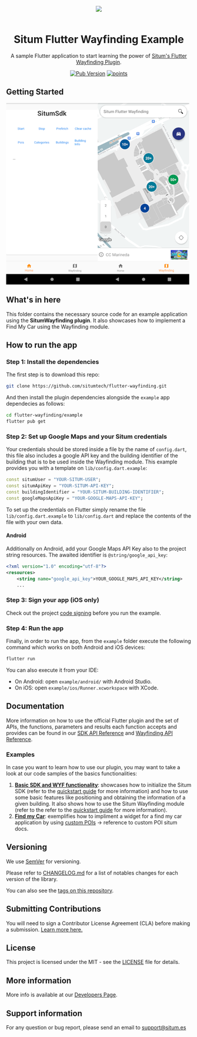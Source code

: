 <p align="center"> <img width="233" src="https://situm.com/wp-content/themes/situm/img/logo-situm.svg" style="margin-bottom:1rem" />
<h1 align="center">Situm Flutter Wayfinding Example</h1>
</p>

<div align="center" style="text-align:center">

A sample Flutter application to start learning the power of [Situm's Flutter Wayfinding Plugin](../README.md).

</div>

<div align="center" style="text-align:center">

[![Pub Version](https://img.shields.io/pub/v/situm_flutter_wayfinding?color=blueviolet)](https://pub.dev/packages/situm_flutter_wayfinding)
[![points](https://img.shields.io/pub/points/situm_flutter_wayfinding?logo=dart)](https://pub.dev/packages/situm_flutter_wayfinding/score)

</div>

## Getting Started

<div align="center" style="display: flex;">
    <img src="./docs/assets/home_preview.png" alt="home_preview">
    <img src="./docs/assets/wyf_preview.png" alt="wyf_preview">
</div>

## What's in here <a name="whatsinhere"/>

This folder contains the necessary source code for an example application using the **SitumWayfinding plugin**. It also showcases how to implement a Find My Car using the Wayfinding module.

## How to run the app <a name="howtorun"/>

### Step 1: Install the dependencies <a name="dependencies"/>

The first step is to download this repo:

```bash
git clone https://github.com/situmtech/flutter-wayfinding.git
```

And then install the plugin dependencies alongside the `example` app dependecies as follows:

```bash
cd flutter-wayfinding/example
flutter pub get
```

### Step 2: Set up Google Maps and your Situm credentials <a name="config"/>

Your credentials should be stored inside a file by the name of `config.dart`, this file also includes a google API key and the building identifier of the building that is to be used inside the Wayfinding module. This example provides you with a template on `lib/config.dart.example`:

```dart
const situmUser = "YOUR-SITUM-USER";
const situmApiKey = "YOUR-SITUM-API-KEY";
const buildingIdentifier = "YOUR-SITUM-BUILDING-IDENTIFIER";
const googleMapsApiKey = "YOUR-GOOGLE-MAPS-API-KEY";
```

To set up the credentials on Flutter simply rename the file `lib/config.dart.example` to `lib/config.dart` and replace the contents of the file with your own data.

#### Android

Additionally on Android, add your Google Maps API Key also to the project string resources.
The awaited identifier is `@string/google_api_key`:

```xml
<?xml version="1.0" encoding="utf-8"?>
<resources>
    <string name="google_api_key">YOUR_GOOGLE_MAPS_API_KEY</string>
    ...
```

### Step 3: Sign your app <a name="signapplication"></a> (iOS only)

Check out the project [code signing](https://developer.apple.com/support/code-signing/) before you run the example.

### Step 4: Run the app <a name="runapplication"></a>

Finally, in order to run the app, from the `example` folder execute the following command which works on both Android and iOS devices:

```bash
flutter run
```

You can also execute it from your IDE:

- On Android: open `example/android/` with Android Studio.
- On iOS: open `example/ios/Runner.xcworkspace` with XCode.

## Documentation <a name="documentation"/>

More information on how to use the official Flutter plugin and the set of APIs, the functions, parameters and results each function accepts and provides can be found in our [SDK API Reference](https://pub.dev/documentation/situm_flutter_wayfinding/latest/situm_flutter_sdk/situm_flutter_sdk-library.html) and [Wayfinding API Reference](https://pub.dev/documentation/situm_flutter_wayfinding/latest/situm_flutter_wayfinding/situm_flutter_wayfinding-library.html).

### Examples

In case you want to learn how to use our plugin, you may want to take a look at our code samples of the basics functionalities:

1. [**Basic SDK and WYF functionality**](https://github.com/situmtech/flutter-wayfinding/blob/master/example/lib/main.dart): showcases how to initialize the Situm SDK (refer to the [quickstart guide](https://situm.com/docs/a-basic-flutter-app/) for more information) and how to use some basic features like positioning and obtaining the information of a given building. It also shows how to use the Situm Wayfinding module (refer to the refer to the [quickstart guide](https://situm.com/docs/flutter-quickstart-guide/) for more information).
2. [**Find my Car**](https://github.com/situmtech/flutter-wayfinding/tree/doc-find-my-car/example/lib/find_my_car): exemplifies how to impliment a widget for a find my car application by using [custom POIs]() -> reference to custom POI situm docs.

## Versioning

We use [SemVer](http://semver.org/) for versioning.

Please refer to [CHANGELOG.md](../CHANGELOG.md) for a list of notables changes for each version of the library.

You can also see the [tags on this repository](https://github.com/situmtech/flutter-wayfinding/tags).

## Submitting Contributions <a name="contributions"/>

You will need to sign a Contributor License Agreement (CLA) before making a submission. [Learn more here.](https://situm.com/contributions/)

## License

This project is licensed under the MIT - see the [LICENSE](../LICENSE) file for details.

## More information <a name="more-info"/>

More info is available at our [Developers Page](https://situm.com/docs/01-introduction/).

## Support information <a name="support"/>

For any question or bug report, please send an email to [support@situm.es](mailto:support@situm.es)
